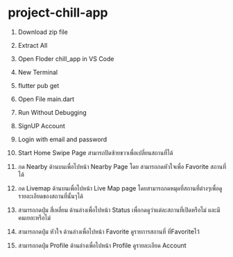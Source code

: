 # project-chill-app
1. Download zip file
2. Extract All
3. Open Floder chill_app in VS Code
4. New Terminal
5. flutter pub get
6. Open File main.dart
7. Run Without Debugging

8. SignUP Account
9. Login with email and password
10. Start Home Swipe Page สามารถปัดซ้ายขวาเพื่อเปลี่ยนสถานที่ได้
11. กด Nearby ด้านบนเพื่อไปหน้า Nearby Page โดย สามารถกดหัวใจเพื่อ Favorite สถานที่ได้
12. กด Livemap ด้านบนเพื่อไปหน้า Live Map page โดยสามารถกดหมุดที่สถานที่ต่างๆเพื่อดูรายละเอียดของสถานที่นั้นๆได้
13. สามารถกดปุ่ม สี่เหลี่ยม ด้านล่างเพื่อไปหน้า Status เพื่อกดดูว่าแต่ละสถานที่เปิดหรือไม่ และมีคนเยอะหรือไม่
14. สามารถกดปุ่ม หัวใจ ด้านล่างเพื่อไปหน้า Favorite ดูรายการสถานที่ ที่Favoriteไว้
15. สามารถกดปุ่ม Profile ด้านล่างเพื่อไปหน้า Profile ดูรายละเอียด Account 